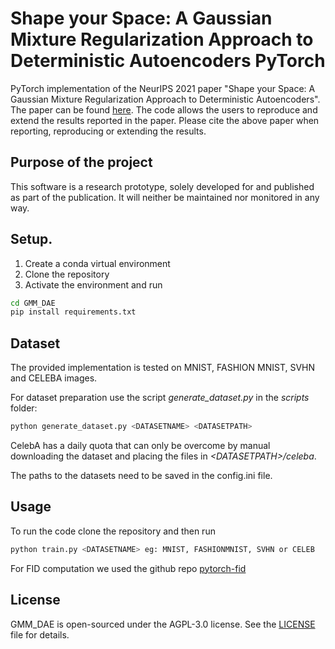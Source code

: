 # Shape your Space: A Gaussian Mixture Regularization Approach to Deterministic Autoencoders PyTorch 

PyTorch implementation of the NeurIPS 2021 paper "Shape your Space: A Gaussian Mixture Regularization Approach to Deterministic Autoencoders". The paper can be found 
[here](https://proceedings.neurips.cc/paper/2021/hash/3c057cb2b41f22c0e740974d7a428918-Abstract.html). The code allows the users to
reproduce and extend the results reported in the paper. Please cite the
above paper when reporting, reproducing or extending the results.

## Purpose of the project

This software is a research prototype, solely developed for and published as
part of the publication. It will neither be
maintained nor monitored in any way.

## Setup.

1. Create a conda virtual environment
2. Clone the repository
3. Activate the environment and run 
 ```bash
cd GMM_DAE
pip install requirements.txt
```
## Dataset

The provided implementation is tested on MNIST, FASHION MNIST, SVHN and CELEBA images. 

For dataset preparation use the script *generate_dataset.py* in the *scripts* folder:
```bash
python generate_dataset.py <DATASETNAME> <DATASETPATH>
```
CelebA has a daily quota that can only be overcome by manual downloading the dataset and placing the files in *\<DATASETPATH\>/celeba*.

The paths to the datasets need to be saved in the config.ini file.
  
## Usage

To run the code clone the repository and then run

```bash
python train.py <DATASETNAME> eg: MNIST, FASHIONMNIST, SVHN or CELEB
```
For FID computation we used the github repo [pytorch-fid](https://github.com/mseitzer/pytorch-fid)
## License

GMM_DAE is open-sourced under the AGPL-3.0 license. See the
[LICENSE](LICENSE) file for details.

